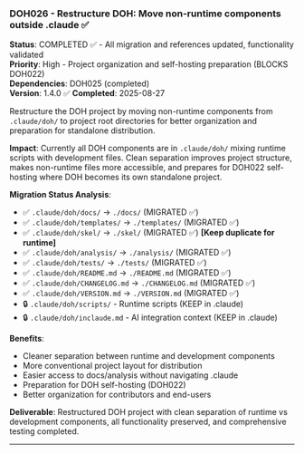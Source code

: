 ### DOH026 - Restructure DOH: Move non-runtime components outside .claude ✅

**Status**: COMPLETED ✅ - All migration and references updated, functionality validated  
**Priority**: High - Project organization and self-hosting preparation (BLOCKS DOH022)  
**Dependencies**: DOH025 (completed)  
**Version**: 1.4.0 ✅ **Completed**: 2025-08-27

Restructure the DOH project by moving non-runtime components from `.claude/doh/` to project root directories for better
organization and preparation for standalone distribution.

**Impact**: Currently all DOH components are in `.claude/doh/` mixing runtime scripts with development files. Clean
separation improves project structure, makes non-runtime files more accessible, and prepares for DOH022 self-hosting where
DOH becomes its own standalone project.

**Migration Status Analysis**:

- ✅ `.claude/doh/docs/` → `./docs/` (MIGRATED ✅)
- ✅ `.claude/doh/templates/` → `./templates/` (MIGRATED ✅)
- ✅ `.claude/doh/skel/` → `./skel/` (MIGRATED ✅) **[Keep duplicate for runtime]**
- ✅ `.claude/doh/analysis/` → `./analysis/` (MIGRATED ✅)
- ✅ `.claude/doh/tests/` → `./tests/` (MIGRATED ✅)
- ✅ `.claude/doh/README.md` → `./README.md` (MIGRATED ✅)
- ✅ `.claude/doh/CHANGELOG.md` → `./CHANGELOG.md` (MIGRATED ✅)
- ✅ `.claude/doh/VERSION.md` → `./VERSION.md` (MIGRATED ✅)
- 🔒 `.claude/doh/scripts/` - Runtime scripts (KEEP in .claude)
- 🔒 `.claude/doh/inclaude.md` - AI integration context (KEEP in .claude)

**Benefits**:

- Cleaner separation between runtime and development components
- More conventional project layout for distribution
- Easier access to docs/analysis without navigating .claude
- Preparation for DOH self-hosting (DOH022)
- Better organization for contributors and end-users

**Deliverable**: Restructured DOH project with clean separation of runtime vs development components, all functionality
preserved, and comprehensive testing completed.

---
